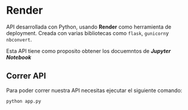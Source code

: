 # Render
API desarrollada con Python, usando **Render** como herramienta de deployment. Creada con varias bibliotecas como ```flask```, ```gunicorn```y ```nbconvert```.

Esta API tiene como proposito obtener los docuemntos de ***Jupyter Notebook***

## Correr API
Para poder correr nuestra API necesitas ejecutar el siguiente comando:
```bash
python app.py
```
